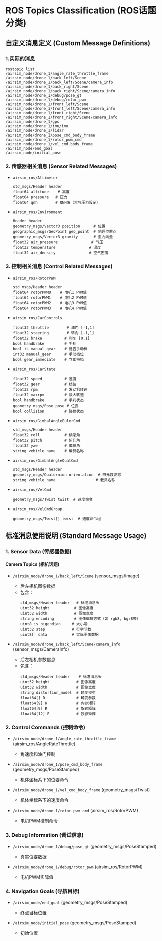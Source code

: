 # ROS Topics Classification (ROS话题分类)

## 自定义消息定义 (Custom Message Definitions)

### 1.实际的消息
  ```
  rostopic list
  /airsim_node/drone_1/angle_rate_throttle_frame
  /airsim_node/drone_1/back_left/Scene
  /airsim_node/drone_1/back_left/Scene/camera_info
  /airsim_node/drone_1/back_right/Scene
  /airsim_node/drone_1/back_right/Scene/camera_info
  /airsim_node/drone_1/debug/pose_gt
  /airsim_node/drone_1/debug/rotor_pwm
  /airsim_node/drone_1/front_left/Scene
  /airsim_node/drone_1/front_left/Scene/camera_info
  /airsim_node/drone_1/front_right/Scene
  /airsim_node/drone_1/front_right/Scene/camera_info
  /airsim_node/drone_1/gps
  /airsim_node/drone_1/imu/imu
  /airsim_node/drone_1/lidar
  /airsim_node/drone_1/pose_cmd_body_frame
  /airsim_node/drone_1/rotor_pwm_cmd
  /airsim_node/drone_1/vel_cmd_body_frame
  /airsim_node/end_goal
  /airsim_node/initial_pose
  ```

### 2. 传感器相关消息 (Sensor Related Messages)
- `airsim_ros/Altimeter`
  ```
  std_msgs/Header header
  float64 altitude    # 高度
  float64 pressure   # 压力
  float64 qnh        # QNH值（大气压力设定）
  ```

- `airsim_ros/Environment`
  ```
  Header header
  geometry_msgs/Vector3 position      # 位置
  geographic_msgs/GeoPoint geo_point  # 地理位置点
  geometry_msgs/Vector3 gravity       # 重力向量
  float32 air_pressure               # 气压
  float32 temperature               # 温度
  float32 air_density               # 空气密度
  ```

### 3. 控制相关消息 (Control Related Messages)
- `airsim_ros/RotorPWM`
  ```
  std_msgs/Header header
  float64 rotorPWM0    # 电机1 PWM值
  float64 rotorPWM1    # 电机2 PWM值
  float64 rotorPWM2    # 电机3 PWM值
  float64 rotorPWM3    # 电机4 PWM值
  ```

- `airsim_ros/CarControls`
  ```
  float32 throttle        # 油门 [-1,1]
  float32 steering        # 转向 [-1,1]
  float32 brake          # 刹车 [0,1]
  bool handbrake         # 手刹
  bool is_manual_gear    # 是否手动档
  int32 manual_gear      # 手动档位
  bool gear_immediate    # 立即换档
  ```

- `airsim_ros/CarState`
  ```
  float32 speed          # 速度
  float32 gear           # 档位
  float32 rpm            # 发动机转速
  float32 maxrpm         # 最大转速
  bool handbrake         # 手刹状态
  geometry_msgs/Pose pose # 位姿
  bool collision         # 碰撞状态
  ```

- `airsim_ros/GimbalAngleEulerCmd`
  ```
  std_msgs/Header header
  float32 roll           # 横滚角
  float32 pitch          # 俯仰角
  float32 yaw            # 偏航角
  string vehicle_name    # 载具名称
  ```

- `airsim_ros/GimbalAngleQuatCmd`
  ```
  std_msgs/Header header
  geometry_msgs/Quaternion orientation  # 四元数姿态
  string vehicle_name                  # 载具名称
  ```

- `airsim_ros/VelCmd`
  ```
  geometry_msgs/Twist twist  # 速度命令
  ```

- `airsim_ros/VelCmdGroup`
  ```
  geometry_msgs/Twist[] twist  # 速度命令组
  ```

## 标准消息使用说明 (Standard Message Usage)

### 1. Sensor Data (传感器数据)

#### Camera Topics (相机话题)
- `/airsim_node/drone_1/back_left/Scene` (sensor_msgs/Image)
  - 后左相机图像数据
  - 包含：
    ```
    std_msgs/Header header   # 标准消息头
    uint32 height           # 图像高度
    uint32 width            # 图像宽度
    string encoding         # 图像编码方式（如 rgb8, bgr8等）
    uint8 is_bigendian     # 大小端
    uint32 step            # 行字节数
    uint8[] data           # 实际图像数据
    ```

- `/airsim_node/drone_1/back_left/Scene/camera_info` (sensor_msgs/CameraInfo)
  - 后左相机参数信息
  - 包含：
    ```
    std_msgs/Header header    # 标准消息头
    uint32 height            # 图像高度
    uint32 width             # 图像宽度
    string distortion_model  # 畸变模型
    float64[] D              # 畸变参数
    float64[9] K             # 内参矩阵
    float64[9] R             # 旋转矩阵
    float64[12] P            # 投影矩阵
    ```

### 2. Control Commands (控制命令)
- `/airsim_node/drone_1/angle_rate_throttle_frame` (airsim_ros/AngleRateThrottle)
  - 角速度和油门控制

- `/airsim_node/drone_1/pose_cmd_body_frame` (geometry_msgs/PoseStamped)
  - 机体坐标系下的位姿命令

- `/airsim_node/drone_1/vel_cmd_body_frame` (geometry_msgs/Twist)
  - 机体坐标系下的速度命令

- `/airsim_node/drone_1/rotor_pwm_cmd` (airsim_ros/RotorPWM)
  - 电机PWM控制命令

### 3. Debug Information (调试信息)
- `/airsim_node/drone_1/debug/pose_gt` (geometry_msgs/PoseStamped)
  - 真实位姿数据

- `/airsim_node/drone_1/debug/rotor_pwm` (airsim_ros/RotorPWM)
  - 电机PWM实际值

### 4. Navigation Goals (导航目标)
- `/airsim_node/end_goal` (geometry_msgs/PoseStamped)
  - 终点目标位置

- `/airsim_node/initial_pose` (geometry_msgs/PoseStamped)
  - 初始位置
